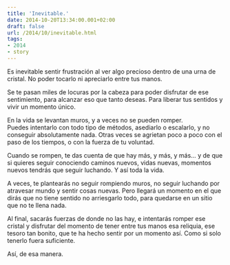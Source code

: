 ```yaml
---
title: 'Inevitable.'
date: 2014-10-20T13:34:00.001+02:00
draft: false
url: /2014/10/inevitable.html
tags: 
- 2014
- story
---
```


Es inevitable sentir frustración al ver algo precioso dentro de una urna de cristal. No poder tocarlo ni apreciarlo entre tus manos.  

Se te pasan miles de locuras por la cabeza para poder disfrutar de ese sentimiento, para alcanzar eso que tanto deseas. Para liberar tus sentidos y vivir un momento único.  

En la vida se levantan muros, y a veces no se pueden romper.  
Puedes intentarlo con todo tipo de métodos, asediarlo o escalarlo, y no conseguir absolutamente nada. Otras veces se agrietan poco a poco con el paso de los tiempos, o con la fuerza de tu voluntad.  

Cuando se rompen, te das cuenta de que hay más, y más, y más… y de que si quieres seguir conociendo caminos nuevos, vidas nuevas, momentos nuevos tendrás que seguir luchando. Y así toda la vida.  

A veces, te plantearás no seguir rompiendo muros, no seguir luchando por atravesar mundo y sentir cosas nuevas. Pero llegará un momento en el que dirás que no tiene sentido no arriesgarlo todo, para quedarse en un sitio que no te llena nada.  

Al final, sacarás fuerzas de donde no las hay, e intentarás romper ese cristal y disfrutar del momento de tener entre tus manos esa reliquia, ese tesoro tan bonito, que te ha hecho sentir por un momento así. Como si solo tenerlo fuera suficiente.  


Así, de esa manera.  